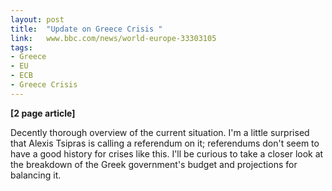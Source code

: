 ```yaml
---
layout: post
title:  "Update on Greece Crisis "
link:   www.bbc.com/news/world-europe-33303105
tags:
- Greece
- EU
- ECB
- Greece Crisis
---
```


**\[2 page article\]**

Decently thorough overview of the current situation.  I'm a little surprised that Alexis Tsipras is calling a referendum on it; referendums don't seem to have a good history for crises like this.  I'll be curious to take a closer look at the breakdown of the Greek government's budget and projections for balancing it.